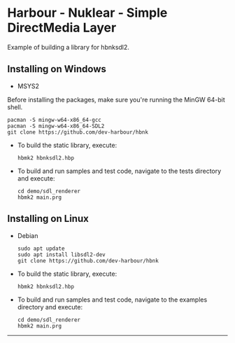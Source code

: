 # Harbour - Nuklear - Simple DirectMedia Layer

Example of building a library for hbnksdl2.

## Installing on Windows

- MSYS2

Before installing the packages, make sure you're running the MinGW 64-bit shell.

   ```
   pacman -S mingw-w64-x86_64-gcc
   pacman -S mingw-w64-x86_64-SDL2
   git clone https://github.com/dev-harbour/hbnk
   ```
- To build the static library, execute:

   ```
   hbmk2 hbnksdl2.hbp
   ```

- To build and run samples and test code, navigate to the tests directory and execute:

   ```
   cd demo/sdl_renderer
   hbmk2 main.prg
   ```

## Installing on Linux

- Debian

   ```
   sudo apt update
   sudo apt install libsdl2-dev
   git clone https://github.com/dev-harbour/hbnk
   ```
- To build the static library, execute:

   ```
   hbmk2 hbnksdl2.hbp
   ```

- To build and run samples and test code, navigate to the examples directory and execute:

   ```
   cd demo/sdl_renderer
   hbmk2 main.prg
   ```
---
